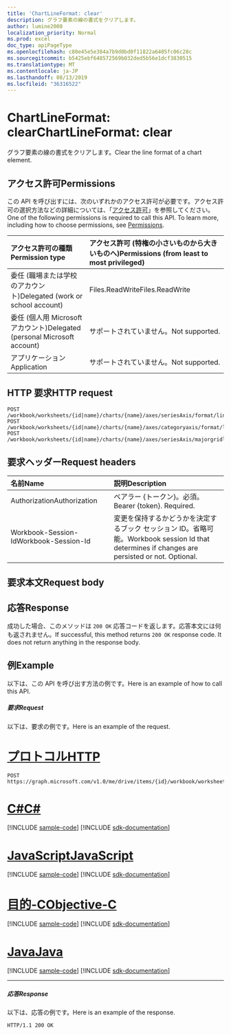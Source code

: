 ```yaml
---
title: 'ChartLineFormat: clear'
description: グラフ要素の線の書式をクリアします。
author: lumine2008
localization_priority: Normal
ms.prod: excel
doc_type: apiPageType
ms.openlocfilehash: c80e45e5e384a7b9d0bd0f11822a6405fc06c28c
ms.sourcegitcommit: b5425ebf648572569b032ded5b56e1dcf3830515
ms.translationtype: MT
ms.contentlocale: ja-JP
ms.lasthandoff: 08/13/2019
ms.locfileid: "36316522"
---
```

# <a name="chartlineformat-clear"></a><span data-ttu-id="7e819-103">ChartLineFormat: clear</span><span class="sxs-lookup"><span data-stu-id="7e819-103">ChartLineFormat: clear</span></span>

<span data-ttu-id="7e819-104">グラフ要素の線の書式をクリアします。</span><span class="sxs-lookup"><span data-stu-id="7e819-104">Clear the line format of a chart element.</span></span>
## <a name="permissions"></a><span data-ttu-id="7e819-105">アクセス許可</span><span class="sxs-lookup"><span data-stu-id="7e819-105">Permissions</span></span>
<span data-ttu-id="7e819-p101">この API を呼び出すには、次のいずれかのアクセス許可が必要です。アクセス許可の選択方法などの詳細については、「[アクセス許可](/graph/permissions-reference)」を参照してください。</span><span class="sxs-lookup"><span data-stu-id="7e819-p101">One of the following permissions is required to call this API. To learn more, including how to choose permissions, see [Permissions](/graph/permissions-reference).</span></span>

|<span data-ttu-id="7e819-108">アクセス許可の種類</span><span class="sxs-lookup"><span data-stu-id="7e819-108">Permission type</span></span>      | <span data-ttu-id="7e819-109">アクセス許可 (特権の小さいものから大きいものへ)</span><span class="sxs-lookup"><span data-stu-id="7e819-109">Permissions (from least to most privileged)</span></span>              |
|:--------------------|:---------------------------------------------------------|
|<span data-ttu-id="7e819-110">委任 (職場または学校のアカウント)</span><span class="sxs-lookup"><span data-stu-id="7e819-110">Delegated (work or school account)</span></span> | <span data-ttu-id="7e819-111">Files.ReadWrite</span><span class="sxs-lookup"><span data-stu-id="7e819-111">Files.ReadWrite</span></span>    |
|<span data-ttu-id="7e819-112">委任 (個人用 Microsoft アカウント)</span><span class="sxs-lookup"><span data-stu-id="7e819-112">Delegated (personal Microsoft account)</span></span> | <span data-ttu-id="7e819-113">サポートされていません。</span><span class="sxs-lookup"><span data-stu-id="7e819-113">Not supported.</span></span>    |
|<span data-ttu-id="7e819-114">アプリケーション</span><span class="sxs-lookup"><span data-stu-id="7e819-114">Application</span></span> | <span data-ttu-id="7e819-115">サポートされていません。</span><span class="sxs-lookup"><span data-stu-id="7e819-115">Not supported.</span></span> |

## <a name="http-request"></a><span data-ttu-id="7e819-116">HTTP 要求</span><span class="sxs-lookup"><span data-stu-id="7e819-116">HTTP request</span></span>
<!-- { "blockType": "ignored" } -->
```http
POST /workbook/worksheets/{id|name}/charts/{name}/axes/seriesAxis/format/line/clear
POST /workbook/worksheets/{id|name}/charts/{name}/axes/categoryaxis/format/line/clear
POST /workbook/worksheets/{id|name}/charts/{name}/axes/seriesAxis/majorgridlines/format/line/clear

```
## <a name="request-headers"></a><span data-ttu-id="7e819-117">要求ヘッダー</span><span class="sxs-lookup"><span data-stu-id="7e819-117">Request headers</span></span>
| <span data-ttu-id="7e819-118">名前</span><span class="sxs-lookup"><span data-stu-id="7e819-118">Name</span></span>       | <span data-ttu-id="7e819-119">説明</span><span class="sxs-lookup"><span data-stu-id="7e819-119">Description</span></span>|
|:---------------|:----------|
| <span data-ttu-id="7e819-120">Authorization</span><span class="sxs-lookup"><span data-stu-id="7e819-120">Authorization</span></span>  | <span data-ttu-id="7e819-p102">ベアラー {トークン}。必須。</span><span class="sxs-lookup"><span data-stu-id="7e819-p102">Bearer {token}. Required.</span></span> |
| <span data-ttu-id="7e819-123">Workbook-Session-Id</span><span class="sxs-lookup"><span data-stu-id="7e819-123">Workbook-Session-Id</span></span>  | <span data-ttu-id="7e819-p103">変更を保持するかどうかを決定するブック セッション ID。省略可能。</span><span class="sxs-lookup"><span data-stu-id="7e819-p103">Workbook session Id that determines if changes are persisted or not. Optional.</span></span>|

## <a name="request-body"></a><span data-ttu-id="7e819-126">要求本文</span><span class="sxs-lookup"><span data-stu-id="7e819-126">Request body</span></span>

## <a name="response"></a><span data-ttu-id="7e819-127">応答</span><span class="sxs-lookup"><span data-stu-id="7e819-127">Response</span></span>

<span data-ttu-id="7e819-p104">成功した場合、このメソッドは `200 OK` 応答コードを返します。応答本文には何も返されません。</span><span class="sxs-lookup"><span data-stu-id="7e819-p104">If successful, this method returns `200 OK` response code. It does not return anything in the response body.</span></span>

## <a name="example"></a><span data-ttu-id="7e819-130">例</span><span class="sxs-lookup"><span data-stu-id="7e819-130">Example</span></span>
<span data-ttu-id="7e819-131">以下は、この API を呼び出す方法の例です。</span><span class="sxs-lookup"><span data-stu-id="7e819-131">Here is an example of how to call this API.</span></span>
##### <a name="request"></a><span data-ttu-id="7e819-132">要求</span><span class="sxs-lookup"><span data-stu-id="7e819-132">Request</span></span>
<span data-ttu-id="7e819-133">以下は、要求の例です。</span><span class="sxs-lookup"><span data-stu-id="7e819-133">Here is an example of the request.</span></span>

# <a name="httptabhttp"></a>[<span data-ttu-id="7e819-134">プロトコル</span><span class="sxs-lookup"><span data-stu-id="7e819-134">HTTP</span></span>](#tab/http)
<!-- {
  "blockType": "request",
  "name": "chartlineformat_clear"
}-->
```http
POST https://graph.microsoft.com/v1.0/me/drive/items/{id}/workbook/worksheets/{id|name}/charts/{name}/axes/seriesAxis/format/line/clear
```
# <a name="ctabcsharp"></a>[<span data-ttu-id="7e819-135">C#</span><span class="sxs-lookup"><span data-stu-id="7e819-135">C#</span></span>](#tab/csharp)
[!INCLUDE [sample-code](../includes/snippets/csharp/chartlineformat-clear-csharp-snippets.md)]
[!INCLUDE [sdk-documentation](../includes/snippets/snippets-sdk-documentation-link.md)]

# <a name="javascripttabjavascript"></a>[<span data-ttu-id="7e819-136">JavaScript</span><span class="sxs-lookup"><span data-stu-id="7e819-136">JavaScript</span></span>](#tab/javascript)
[!INCLUDE [sample-code](../includes/snippets/javascript/chartlineformat-clear-javascript-snippets.md)]
[!INCLUDE [sdk-documentation](../includes/snippets/snippets-sdk-documentation-link.md)]

# <a name="objective-ctabobjc"></a>[<span data-ttu-id="7e819-137">目的-C</span><span class="sxs-lookup"><span data-stu-id="7e819-137">Objective-C</span></span>](#tab/objc)
[!INCLUDE [sample-code](../includes/snippets/objc/chartlineformat-clear-objc-snippets.md)]
[!INCLUDE [sdk-documentation](../includes/snippets/snippets-sdk-documentation-link.md)]

# <a name="javatabjava"></a>[<span data-ttu-id="7e819-138">Java</span><span class="sxs-lookup"><span data-stu-id="7e819-138">Java</span></span>](#tab/java)
[!INCLUDE [sample-code](../includes/snippets/java/chartlineformat-clear-java-snippets.md)]
[!INCLUDE [sdk-documentation](../includes/snippets/snippets-sdk-documentation-link.md)]

---


##### <a name="response"></a><span data-ttu-id="7e819-139">応答</span><span class="sxs-lookup"><span data-stu-id="7e819-139">Response</span></span>
<span data-ttu-id="7e819-140">以下は、応答の例です。</span><span class="sxs-lookup"><span data-stu-id="7e819-140">Here is an example of the response.</span></span> 
<!-- {
  "blockType": "response",
  "truncated": true
} -->
```http
HTTP/1.1 200 OK
```

<!-- uuid: 8fcb5dbc-d5aa-4681-8e31-b001d5168d79
2015-10-25 14:57:30 UTC -->
<!-- {
  "type": "#page.annotation",
  "description": "ChartLineFormat: clear",
  "keywords": "",
  "section": "documentation",
  "tocPath": "",
  "suppressions": [
  ]
}-->
